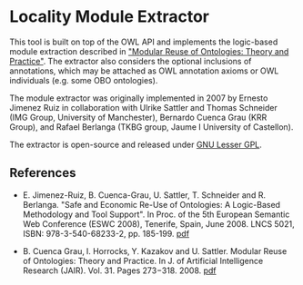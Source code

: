 # Locality Module Extractor

This tool is built on top of the OWL API and implements the logic-based module extraction described in ["Modular Reuse of Ontologies: Theory and Practice"](http://www.cs.ox.ac.uk/ian.horrocks/Publications/download/2008/CHKS08a.pdf). The extractor also considers the optional inclusions of annotations, which may be attached as OWL annotation axioms or OWL individuals (e.g. some OBO ontologies).

The module extractor was originally implemented in 2007 by Ernesto Jimenez Ruiz in collaboration with Ulrike Sattler and Thomas Schneider (IMG Group, University of Manchester), Bernardo Cuenca Grau (KRR Group), and Rafael Berlanga (TKBG group, Jaume I University of Castellon).

The extractor is open-source and released under [GNU Lesser GPL](http://www.gnu.org/licenses/lgpl.html).


## References

- E. Jimenez-Ruiz, B. Cuenca-Grau, U. Sattler, T. Schneider and R. Berlanga. "Safe and Economic Re-Use of Ontologies: A Logic-Based Methodology and Tool Support". In Proc. of the 5th European Semantic Web Conference (ESWC 2008), Tenerife, Spain, June 2008. LNCS 5021, ISBN: 978-3-540-68233-2, pp. 185-199. [pdf](http://www.cs.man.ac.uk/~schneidt/publ/safe-eco-reuse-report.pdf)

- B. Cuenca Grau‚ I. Horrocks‚ Y. Kazakov and U. Sattler. Modular Reuse of Ontologies: Theory and Practice. In J. of Artificial Intelligence Research (JAIR). Vol. 31. Pages 273−318. 2008. [pdf](http://www.cs.ox.ac.uk/ian.horrocks/Publications/download/2008/CHKS08a.pdf)
